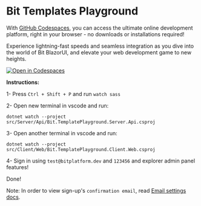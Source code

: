 # Bit Templates Playground

With [GitHub Codespaces](https://github.com/features/codespaces), you can access the ultimate online development platform, right in your browser - no downloads or installations required!

Experience lightning-fast speeds and seamless integration as you dive into the world of Bit BlazorUI, and elevate your web development game to new heights.

[![Open in Codespaces](https://github.com/codespaces/badge.svg)](https://codespaces.new/bitfoundation/bit-templates-playground/tree/develop)

**Instructions:**

1- Press `Ctrl + Shift + P` and run `watch sass`

2- Open new terminal in vscode and run:

`dotnet watch --project src/Server/Api/Bit.TemplatePlayground.Server.Api.csproj`

3- Open another terminal in vscode and run:

`dotnet watch --project src/Client/Web/Bit.TemplatePlayground.Client.Web.csproj`

4- Sign in using `test@bitplatform.dev` and `123456` and explorer admin panel features!

Done!

Note: In order to view sign-up's `confirmation email`, read [Email settings docs](https://bitplatform.dev/templates/settings).